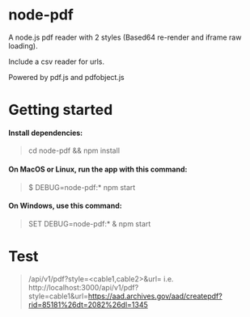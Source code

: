 # node-pdf
A node.js pdf reader with 2 styles (Based64 re-render and iframe raw loading).

Include a csv reader for urls.

Powered by pdf.js and pdfobject.js

# Getting started 

#### Install dependencies:
> cd node-pdf && npm install

#### On MacOS or Linux, run the app with this command:
> $ DEBUG=node-pdf:* npm start
  
#### On Windows, use this command:
> SET DEBUG=node-pdf:* & npm start


# Test

> /api/v1/pdf?style=<cable1,cable2>&url=<url>
i.e.
http://localhost:3000/api/v1/pdf?style=cable1&url=https://aad.archives.gov/aad/createpdf?rid=85181%26dt=2082%26dl=1345